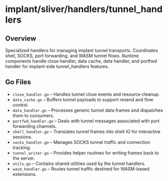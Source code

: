 # implant/sliver/handlers/tunnel_handlers

## Overview

Specialized handlers for managing implant tunnel transports. Coordinates shell, SOCKS, port forwarding, and WASM tunnel flows. Runtime components handle close handler, data cache, data handler, and portfwd handler for implant-side tunnel_handlers features.

## Go Files

- `close_handler.go` – Handles tunnel close events and resource cleanup.
- `data_cache.go` – Buffers tunnel payloads to support resend and flow control.
- `data_handler.go` – Processes generic tunnel data frames and dispatches them to consumers.
- `portfwd_handler.go` – Deals with tunnel messages associated with port forwarding channels.
- `shell_handler.go` – Translates tunnel frames into shell IO for interactive sessions.
- `socks_handler.go` – Manages SOCKS tunnel traffic and connection tracking.
- `tunnel_writer.go` – Provides helper routines for writing frames back to the server.
- `utils.go` – Contains shared utilities used by the tunnel handlers.
- `wasm_handler.go` – Routes tunnel traffic destined for WASM-based extensions.
